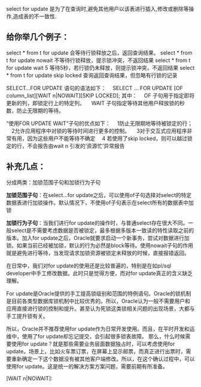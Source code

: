 select for update 是为了在查询时,避免其他用户以该表进行插入,修改或删除等操作,造成表的不一致性.

## 给你举几个例子：

select * from t for update 会等待行锁释放之后，返回查询结果。
 select * from t for update nowait 不等待行锁释放，提示锁冲突，不返回结果
 select * from t for update wait 5 等待5秒，若行锁仍未释放，则提示锁冲突，不返回结果
 select * from t for update skip locked 查询返回查询结果，但忽略有行锁的记录

SELECT…FOR UPDATE 语句的语法如下：
 　SELECT … FOR UPDATE [OF column_list][WAIT n|NOWAIT][SKIP LOCKED];
 其中：
 　OF 子句用于指定即将更新的列，即锁定行上的特定列。
 　WAIT 子句指定等待其他用户释放锁的秒数，防止无限期的等待。

“使用FOR UPDATE WAIT”子句的优点如下：
 　1防止无限期地等待被锁定的行；
 　2允许应用程序中对锁的等待时间进行更多的控制。
 　3对于交互式应用程序非常有用，因为这些用户不能等待不确定
 　4 若使用了skip locked，则可以越过锁定的行，不会报告由wait n 引发的‘资源忙’异常报告

## 补充几点：

分成两类：加锁范围子句和加锁行为子句

**加锁范围子句**：在select…for update之后，可以使用of子句选择对select的特定数据表进行加锁操作。默认情况下，不使用of子句表示在select所有的数据表中加锁

**加锁行为子句**：当我们进行for  update的操作时，与普通select存在很大不同。一般select是不需要考虑数据是否被锁定，最多根据多版本一致读的特性读取之前的版本。加入for  update之后，Oracle就要求启动一个新事务，尝试对数据进行加锁。如果当前已经被加锁，默认的行为必然是block等待。使用nowait子句的作用就是避免进行等待，当发现请求加锁资源被锁定未释放的时候，直接报错返回。

在日常中，我们对for update的使用还是比较普遍的，特别是在如pl/sql developer中手工修改数据。此时只是觉得方便，而对for update真正的含义缺乏理解。

For update是Oracle提供的手工提高锁级别和范围的特例语句。Oracle的锁机制是目前各类型数据库锁机制中比较优秀的。所以，Oracle认为一般不需要用户和应用直接进行锁的控制和提升。甚至认为死锁这类锁相关问题的出现场景，大都与手工提升锁有关。

所以，Oracle并不推荐使用for update作为日常开发使用。而且，在平时开发和运维中，使用了for update却忘记提交，会引起很多锁表故障。 那么，什么时候需要使用for update？就是那些需要业务层面数据独占时，可以考虑使用for update。场景上，比如火车票订票，在屏幕上显示邮票，而真正进行出票时，需要重新确定一下这个数据没有被其他客户端修改。所以，在这个确认过程中，可以使用for update。这是统一的解决方案方案问题，需要前期有所准备。

[WAIT n|NOWAIT]: 